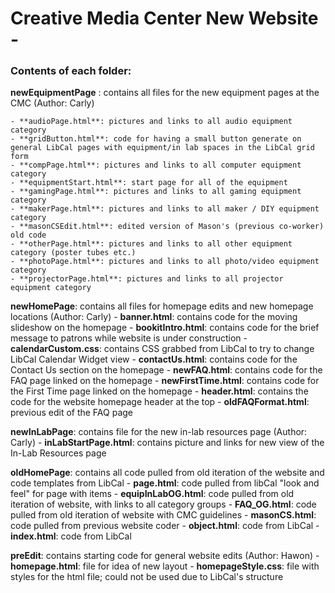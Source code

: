 # Creative Media Center New Website -

### Contents of each folder:

**newEquipmentPage** : contains all files for the new equipment pages at the CMC (Author: Carly)

    - **audioPage.html**: pictures and links to all audio equipment category 
    - **gridButton.html**: code for having a small button generate on general LibCal pages with equipment/in lab spaces in the LibCal grid form
    - **compPage.html**: pictures and links to all computer equipment category
    - **equipmentStart.html**: start page for all of the equipment
    - **gamingPage.html**: pictures and links to all gaming equipment category
    - **makerPage.html**: pictures and links to all maker / DIY equipment category 
    - **masonCSEdit.html**: edited version of Mason's (previous co-worker) old code
    - **otherPage.html**: pictures and links to all other equipment category (poster tubes etc.)
    - **photoPage.html**: pictures and links to all photo/video equipment category
    - **projectorPage.html**: pictures and links to all projector equipment category

**newHomePage**: contains all files for homepage edits and new homepage locations (Author: Carly)
    - **banner.html**: contains code for the moving slideshow on the homepage
    - **bookitIntro.html**: contains code for the brief message to patrons while website is under construction
    - **calendarCustom.css**: contains CSS grabbed from LibCal to try to change LibCal Calendar Widget view
    - **contactUs.html**: contains code for the Contact Us section on the homepage
    - **newFAQ.html**: contains code for the FAQ page linked on the homepage
    - **newFirstTime.html**: contains code for the First Time page linked on the homepage
    - **header.html**: contains the code for the website homepage header at the top
    - **oldFAQFormat.html**: previous edit of the FAQ page

**newInLabPage**: contains file for the new in-lab resources page (Author: Carly)
    - **inLabStartPage.html**: contains picture and links for new view of the In-Lab Resources page

**oldHomePage**: contains all code pulled from old iteration of the website and code templates from LibCal
    - **page.html**: code pulled from libCal "look and feel" for page with items
    - **equipInLabOG.html**: code pulled from old iteration of website, with links to all category groups
    - **FAQ_OG.html**: code pulled from old iteration of website with CMC guidelines
    - **masonCS.html**: code pulled from previous website coder
    - **object.html**: code from LibCal
    - **index.html**: code from LibCal

**preEdit**: contains starting code for general website edits (Author: Hawon)
    - **homepage.html**: file for idea of new layout
    - **homepageStyle.css**: file with styles for the html file; could not be used due to LibCal's structure
